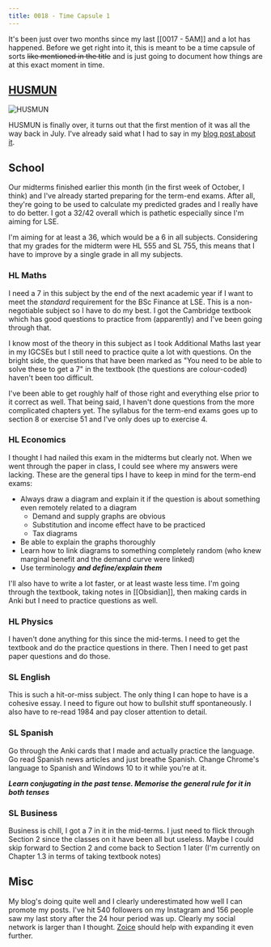 ```yaml
---
title: 0018 - Time Capsule 1
---
```


It's been just over two months since my last [[0017 - 5AM]] and a lot has happened. Before we get right into it, this is meant to be a time capsule of sorts ~~like mentioned in the title~~ and is just going to document how things are at this exact moment in time.

## [HUSMUN](https://manassadasivuni.com/husmun/)
![HUSMUN](https://manassadasivuni.com/wp-content/uploads/2020/10/Untitled.png)

HUSMUN is finally over, it turns out that the first mention of it was all the way back in July. I've already said what I had to say in my [blog post about it](https://manassadasivuni.com/husmun/).

## School
Our midterms finished earlier this month (in the first week of October, I think) and I've already started preparing for the term-end exams. After all, they're going to be used to calculate my predicted grades and I really have to do better. I got a 32/42 overall which is pathetic especially since I'm aiming for LSE.

I'm aiming for at least a 36, which would be a 6 in all subjects. Considering that my grades for the midterm were HL 555 and SL 755, this means that I have to improve by a single grade in all my subjects.

### HL Maths
I need a 7 in this subject by the end of the next academic year if I want to meet the _standard_ requirement for the BSc Finance at LSE. This is a non-negotiable subject so I have to do my best. I got the Cambridge textbook which has good questions to practice from (apparently) and I've been going through that.

I know most of the theory in this subject as I took Additional Maths last year in my IGCSEs but I still need to practice quite a lot with questions. On the bright side, the questions that have been marked as "You need to be able to solve these to get a 7" in the textbook (the questions are colour-coded) haven't been too difficult. 

I've been able to get roughly half of those right and everything else prior to it correct as well. That being said, I haven't done questions from the more complicated chapters yet. The syllabus for the term-end exams goes up to section 8 or exercise 51 and I've only does up to exercise 4.

### HL Economics
I thought I had nailed this exam in the midterms but clearly not. When we went through the paper in class, I could see where my answers were lacking. These are the general tips I have to keep in mind for the term-end exams:
- Always draw a diagram and explain it if the question is about something even remotely related to a diagram
    - Demand and supply graphs are obvious
    - Substitution and income effect have to be practiced
    - Tax diagrams
- Be able to explain the graphs thoroughly
- Learn how to link diagrams to something completely random (who knew marginal benefit and the demand curve were linked)
- Use terminology _**and define/explain them**_

I'll also have to write a lot faster, or at least waste less time. I'm going through the textbook, taking notes in [[Obsidian]], then making cards in Anki but I need to practice questions as well.

### HL Physics
I haven't done anything for this since the mid-terms. I need to get the textbook and do the practice questions in there. Then I need to get past paper questions and do those. 

### SL English
This is such a hit-or-miss subject. The only thing I can hope to have is a cohesive essay. I need to figure out how to bullshit stuff spontaneously. I also have to re-read 1984 and pay closer attention to detail.

### SL Spanish
Go through the Anki cards that I made and actually practice the language. Go read Spanish news articles and just breathe Spanish. Change Chrome's language to Spanish and Windows 10 to it while you're at it.

_**Learn conjugating in the past tense. Memorise the general rule for it in both tenses**_

### SL Business
Business is chill, I got a 7 in it in the mid-terms. I just need to flick through Section 2 since the classes on it have been all but useless. Maybe I could skip forward to Section 2 and come back to Section 1 later (I'm currently on Chapter 1.3 in terms of taking textbook notes)

## Misc
My blog's doing quite well and I clearly underestimated how well I can promote my posts. I've hit 540 followers on my Instagram and 156 people saw my last story after the 24 hour period was up. Clearly my social network is larger than I thought. [Zoice](http://zoice.org) should help with expanding it even further.